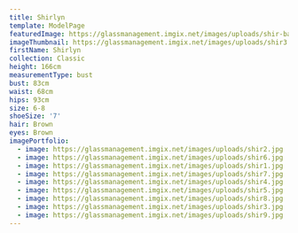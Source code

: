 ```yaml
---
title: Shirlyn
template: ModelPage
featuredImage: https://glassmanagement.imgix.net/images/uploads/shir-banner.jpg
imageThumbnail: https://glassmanagement.imgix.net/images/uploads/shir3.jpg
firstName: Shirlyn
collection: Classic
height: 166cm
measurementType: bust
bust: 83cm
waist: 68cm
hips: 93cm
size: 6-8
shoeSize: '7'
hair: Brown
eyes: Brown
imagePortfolio:
  - image: https://glassmanagement.imgix.net/images/uploads/shir2.jpg
  - image: https://glassmanagement.imgix.net/images/uploads/shir6.jpg
  - image: https://glassmanagement.imgix.net/images/uploads/shir1.jpg
  - image: https://glassmanagement.imgix.net/images/uploads/shir7.jpg
  - image: https://glassmanagement.imgix.net/images/uploads/shir4.jpg
  - image: https://glassmanagement.imgix.net/images/uploads/shir5.jpg
  - image: https://glassmanagement.imgix.net/images/uploads/shir8.jpg
  - image: https://glassmanagement.imgix.net/images/uploads/shir3.jpg
  - image: https://glassmanagement.imgix.net/images/uploads/shir9.jpg
---
```


